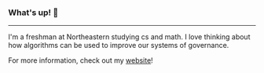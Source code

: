 ### What's up! 🤟
---
I'm a freshman at Northeastern studying cs and math. I love thinking about how algorithms can be used to improve our systems of governance.

For more information, check out my [website](https://cadenjuang.me/)!
